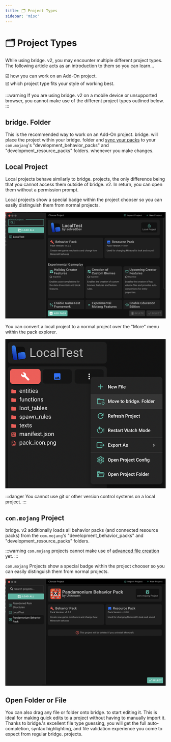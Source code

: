 ```yaml
---
title: 🗂 Project Types
sidebar: 'misc'
---
```


# 🗂 Project Types

While using bridge. v2, you may encounter multiple different project types. The following article acts as an introduction to them so you can learn...

:ballot_box_with_check: how you can work on an Add-On project.<br/>
:ballot_box_with_check: which project type fits your style of working best.<br/>

:::warning
If you are using bridge. v2 on a mobile device or unsupported browser, you cannot make use of the different project types outlined below.
:::

## bridge. Folder

This is the recommended way to work on an Add-On project. bridge. will place the project within your bridge. folder and [sync your packs](/guide/misc/com-mojang-syncing/) to your `com.mojang`'s "development_behavior_packs" and "development_resource_packs" folders.
whenever you make changes.

## Local Project

Local projects behave similarly to bridge. projects, the only difference being that you cannot access them outside of bridge. v2. In return, you can open them without a permission prompt.

Local projects show a special badge within the project chooser so you can easily distinguish them from normal projects.

![Screenshot of bridge.'s project chooser showing the local project badge.](./local-project-badge.png)

You can convert a local project to a normal project over the "More" menu within the pack explorer.

![Screenshot of bridge.'s project chooser showing how to move a project.](./move-folder.png)

:::danger
You cannot use git or other version control systems on a local project.
:::

## `com.mojang` Project

bridge. v2 additionally loads all behavior packs (and connected resource packs) from the `com.mojang`'s "development_behavior_packs" and "development_resource_packs" folders.

:::warning
`com.mojang` projects cannot make use of [advanced file creation](/guide/features/#advanced-file-creation) yet.
:::

`com.mojang` Projects show a special badge within the project chooser so you can easily distinguish them from normal projects.

![Screenshot of bridge.'s project chooser showing the com.mojang project badge.](./com-mojang-badge.png)

## Open Folder or File

You can also drag any file or folder onto bridge. to start editing it. This is ideal for making quick edits to a project without having to manually import it. Thanks to bridge.'s excellent file type guessing, you will get the full auto-completion, syntax highlighting, and file validation experience you come to expect from regular bridge. projects.
